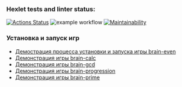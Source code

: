### Hexlet tests and linter status:
[![Actions Status](https://github.com/buravlev-arthur/frontend-project-lvl1/workflows/hexlet-check/badge.svg)](https://github.com/buravlev-arthur/frontend-project-lvl1/actions)
![example workflow](https://github.com/buravlev-arthur/frontend-project-lvl1/actions/workflows/project-linting.yml/badge.svg)
[![Maintainability](https://api.codeclimate.com/v1/badges/a99a88d28ad37a79dbf6/maintainability)](https://codeclimate.com/github/codeclimate/codeclimate/maintainability)

### Установка и запуск игр
- [Демострация процесса установки и запуска игры brain-even](https://asciinema.org/a/5eQaAY0D19CEICdrF1Zxa5PMf)
- [Демонстрация игры brain-calc](https://asciinema.org/a/5EwBRTjPJT4GWm1yHXkCxFvTe)
- [Демонстрация игры brain-gcd](https://asciinema.org/a/fXMNfiD97ITZSPmXRhfehqvrt)
- [Демонстрация игры brain-progression](https://asciinema.org/a/eMhZGju4b30x6vIcXj5BP9l6N)
- [Демонстрация игры brain-prime](https://asciinema.org/a/ZESccS77paQp6L46akcnKQddH)

